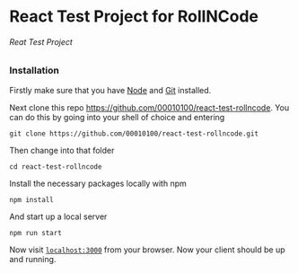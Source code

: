 # React Test Project for RollNCode

###### Reat Test Project

### Installation

Firstly make sure that you have [Node](https://nodejs.org/en/download/) and [Git](https://git-scm.com/book/en/v2/Getting-Started-Installing-Git) installed.

Next clone this repo https://github.com/00010100/react-test-rollncode. You can do this by going into your shell of choice and entering

```
git clone https://github.com/00010100/react-test-rollncode.git
```

Then change into that folder

```
cd react-test-rollncode
```

Install the necessary packages locally with npm

```
npm install
```

And start up a local server

```
npm run start
```

Now visit [`localhost:3000`](http://localhost:3000) from your browser. Now your client should be up and running.
